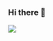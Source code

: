 ### Hi there 👋

<img src="https://github-readme-stats.vercel.app/api?username=vilgot&&show_icons=true&&title_color=ffffff&icon_color=bb2acf&text_color=daf7dc&bg_color=151515">
